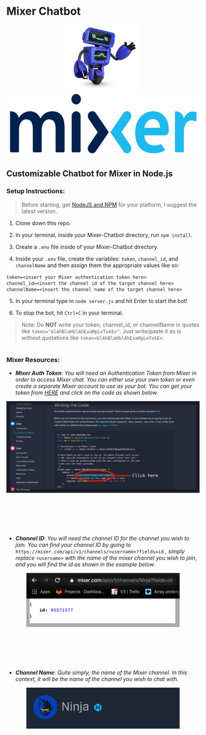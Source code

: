 # Mixer Chatbot

<p align="center">
  <img
    src="https://github.com/vjt960/Mixer-Chatbot/blob/master/_assets/devbot.png?raw=true"
    alt="Mixer bot"
    height="170"
  />
  <img
    src="https://github.com/vjt960/Mixer-Chatbot/blob/master/_assets/mixer_logo.png?raw=true"
    alt="Mixer logo"
    height="170"
  />
</p>


## Customizable Chatbot for Mixer in Node.js 

### Setup Instructions: 
> Before starting, get [NodeJS and NPM](https://nodejs.org/en/) for your platform, I suggest the latest version.

 1. Clone down this repo. 
 
 2. In your terminal, inside your Mixer-Chatbot directory, run `npm install`. 
 
 3. Create a `.env` file inside of your Mixer-Chatbot directory. 
 
 4. Inside your `.env` file, create the variables: `token`, `channel_id`, and `channelName` and then assign them the appropriate values like so:

> 

    token=<insert your Mixer authentication token here>
    channel_id=<insert the channel id of the target channel here>
    channelName=<insert the channel name of the target channel here>

 5. In your terminal type in `node server.js` and hit Enter to start the bot! 
 
 6. To stop the bot, hit `Ctrl+C` in your terminal. 
 
> Note: Do **NOT** write your token, channel_id, or channelName in quotes like `token="blAhBlaHblAhExaMpLeTokEn"`. Just write/paste it as is without quotations like `token=blAhBlaHblAhExaMpLeTokEn`.
#
### Mixer Resources: 

 - ***Mixer Auth Token***: *You will need an Authentication Token from Mixer in order to access Mixer chat. You can either use your own token or even create a separate Mixer account to use as your bot. You can get your token from [HERE](https://dev.mixer.com/guides/chat/chatbot) and click on the code as shown below.* 
 
 <p align="center"><img src="https://github.com/vjt960/Mixer-Chatbot/blob/master/_assets/authToken.png?raw=true" alt="Snippet of where to find your Mixer Auth-Token" width="800"/></p>
 
<p>&nbsp;  </p>
<p>&nbsp;  </p>
<p>&nbsp;  </p>

 - ***Channel ID***: *You will need the channel ID for the channel you wish to join. You can find your channel ID by going to* `https://mixer.com/api/v1/channels/<username>?fields=id` *, simply replace* `<username>` *with the name of the mixer channel you wish to join, and you will find the id as shown in the example below.* 
 
<p align="center"><img src="https://github.com/vjt960/Mixer-Chatbot/blob/master/_assets/mixer_id.png?raw=true" alt="Ninja's Mixer id" width="400"/></p>
 
<p>&nbsp;  </p>
<p>&nbsp;  </p>
<p>&nbsp;  </p>

 - ***Channel Name***: *Quite simply, the name of the Mixer channel. In this context, it will be the name of the channel you wish to chat with.* 
 
 <p align="center"><img src="https://github.com/vjt960/Mixer-Chatbot/blob/master/_assets/mixer_name.png?raw=true" alt="Ninja's Mixer channel name" width="400"/></p>
